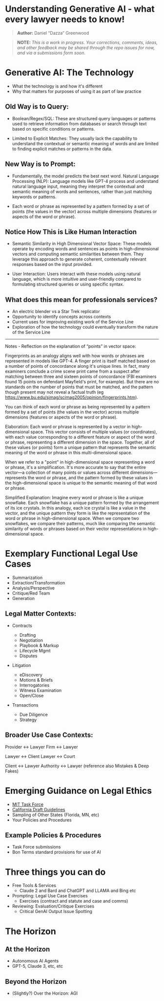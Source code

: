 # Understanding Generative AI - what every lawyer needs to know!

> **Author:** Daniel “Dazza” Greenwood

> **NOTE:** *This is a work in progress.  Your corrections, comments, ideas, and other feedback may be shared through the repo issues for now, and via a submissions form soon.*


# Generative AI: The Technology

* What the technology is and how it's different
* Why that matters for purposes of using it as part of law practice 

## Old Way is to Query:

* Boolean/Regex/SQL: These are structured query languages or patterns used to retrieve information from databases or search through text based on specific conditions or patterns.

* Limited to Explicit Matches: They usually lack the capability to understand the contextual or semantic meaning of words and are limited to finding explicit matches or patterns in the data.

## New Way is to Prompt:

* Fundamentally, the model predicts the best next word. Natural Language Processing (NLP): Language models like GPT-4 process and understand natural language input, meaning they interpret the contextual and semantic meaning of words and sentences, rather than just matching keywords or patterns.

* Each word or phrase as represented by a pattern formed by a set of points (the values in the vector) across multiple dimensions (features or aspects of the word or phrase).

## Notice How This is Like Human Interaction

* Semantic Similarity in High Dimensional Vector Space: These models operate by encoding words and sentences as points in high-dimensional vectors and computing semantic similarities between them. They leverage this approach to generate coherent, contextually relevant responses based on the input provided.

* User Interaction: Users interact with these models using natural language, which is more intuitive and user-friendly compared to formulating structured queries or using specific syntax.

## What does this mean for professionals services?

* An electric blender vs a Star Trek replicator
* Opportunity to identify concepts across contexts
* Current uses for improving existing work of the Service Line
* Exploration of how the technology could eventually transform the nature of the Service Line

___

Notes - Reflection on the explanation of “points” in vector space:

Fingerprints as an analogy aligns well with how words or phrases are represented in models like GPT-4. A finger print is itself matched based on a number of points of concordance along it's unique lines.  In fact, many examiners conclude a crime scene print came from a suspect after matching between three and sixteen points of concordance (FBI examiners found 15 points on defendant Mayfield's print, for example). But there are no standards on the number of points that must be matched, and the pattern though present may not reveal a factual truth (eg https://www.bu.edu/sjmag/scimag2005/opinion/fingerprints.htm).

You can think of each word or phrase as being represented by a pattern formed by a set of points (the values in the vector) across multiple dimensions (features or aspects of the word or phrase).

Elaboration: Each word or phrase is represented by a vector in high-dimensional space. This vector consists of multiple values (or coordinates), with each value corresponding to a different feature or aspect of the word or phrase, representing a different dimension in the space. Together, all of these values (or points) form a unique pattern that represents the semantic meaning of the word or phrase in this multi-dimensional space.

When we refer to a "point" in high-dimensional space representing a word or phrase, it's a simplification. It's more accurate to say that the entire vector—a collection of many points or values across different dimensions—represents the word or phrase, and the pattern formed by these values in the high-dimensional space is unique to the semantic meaning of that word or phrase.

Simplified Explanation: Imagine every word or phrase is like a unique snowflake. Each snowflake has a unique pattern formed by the arrangement of its ice crystals. In this analogy, each ice crystal is like a value in the vector, and the unique pattern they form is like the representation of the word or phrase in high-dimensional space. When we compare two snowflakes, we compare their patterns, much like comparing the semantic similarity of words or phrases based on their vector representations in high-dimensional space.

# Exemplary Functional Legal Use Cases

* Summarization
* Extraction/Transformation
* Analysis/Perspective
* Critique/Red Team
* Generation

## Legal Matter Contexts:

* Contracts
	* Drafting
	* Negotiation
	* Playbook & Markup
	* Lifecycle Mgmt 
	* Disputes

* Litigation
	* eDiscovery
	* Motions & Briefs
	* Interrogatories
	* Witness Examination
	* Open/Close

* Transactions
	* Due Diligence
	* Strategy

## Broader Use Case Contexts:

Provider <-> Lawyer
Firm <-> Lawyer

Lawyer <-> Client
Lawyer <-> Court

Client <-> Lawyer
Authority <-> Lawyer (reference also Mistakes & Deep Fakes)

# Emerging Guidance on Legal Ethics

* [MIT Task Force](https://law.mit.edu/ai)
* [California Draft Guidelines](https://board.calbar.ca.gov/docs/agendaItem/Public/agendaitem1000031702.pdf)
* Sampling of Other States (Florida, MN, etc)
* Your Policies and Procedures 

## Example Policies & Procedures

* Task Force submissions
* Bon Terms standard provisions for use of AI

# Three things you can do

* Free Tools & Services
	* Claude 2 and Bard and ChatGPT and LLAMA and Bing etc
* Prompting: Legal Use Case Exercises
	* Exercises (contract and statute and case and comms)
* Reviewing: Evaluation/Critique Exercises
	* Critical GenAI Output Issue Spotting

# The Horizon

## At the Horizon

* Autonomous AI Agents
* GPT-5, Claude 3, etc, etc

## Beyond the Horizon

* (Slightly?) Over the Horizon: AGI

